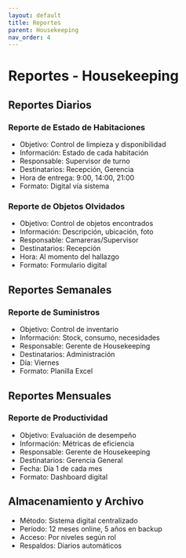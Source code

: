 ```yaml
---
layout: default
title: Reportes
parent: Housekeeping
nav_order: 4
---
```


# Reportes - Housekeeping

## Reportes Diarios

### Reporte de Estado de Habitaciones
- Objetivo: Control de limpieza y disponibilidad
- Información: Estado de cada habitación
- Responsable: Supervisor de turno
- Destinatarios: Recepción, Gerencia
- Hora de entrega: 9:00, 14:00, 21:00
- Formato: Digital vía sistema

### Reporte de Objetos Olvidados
- Objetivo: Control de objetos encontrados
- Información: Descripción, ubicación, foto
- Responsable: Camareras/Supervisor
- Destinatarios: Recepción
- Hora: Al momento del hallazgo
- Formato: Formulario digital

## Reportes Semanales

### Reporte de Suministros
- Objetivo: Control de inventario
- Información: Stock, consumo, necesidades
- Responsable: Gerente de Housekeeping
- Destinatarios: Administración
- Día: Viernes
- Formato: Planilla Excel

## Reportes Mensuales

### Reporte de Productividad
- Objetivo: Evaluación de desempeño
- Información: Métricas de eficiencia
- Responsable: Gerente de Housekeeping
- Destinatarios: Gerencia General
- Fecha: Día 1 de cada mes
- Formato: Dashboard digital

## Almacenamiento y Archivo
- Método: Sistema digital centralizado
- Período: 12 meses online, 5 años en backup
- Acceso: Por niveles según rol
- Respaldos: Diarios automáticos